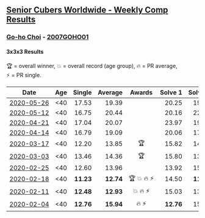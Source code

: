 <style>table {white-space: nowrap;}</style>

## [Senior Cubers Worldwide - Weekly Comp Results](/scw-comp/results/)
### [Go-ho Choi](README.md) - [2007GOHO01](https://www.worldcubeassociation.org/persons/2007GOHO01?event=333)
#### 3x3x3 Results

<span style="white-space: nowrap;">🏆 = overall winner</span>, <span style="white-space: nowrap;">💥 = overall record (age group)</span>, <span style="white-space: nowrap;">🔥 = PR average</span>, <span style="white-space: nowrap;">⚡ = PR single</span>.

| Date | Age | Single | Average | Awards | Solve 1 | Solve 2 | Solve 3 | Solve 4 | Solve 5 | Video |
| :--: | :--: | --: | --: | :--: | --: | --: | --: | --: | --: | :-- |
| [2020-05-26](../../results/2020-05-26/333.md) | <40 | 17.53 | 19.39 |  | 20.25 | 19.84 | 17.53 | 21.48 | 18.09 | [Link](https://www.facebook.com/events/688407551989463/permalink/692471158249769/) |
| [2020-05-12](../../results/2020-05-12/333.md) | <40 | 16.75 | 20.44 |  | 20.16 | 22.40 | 28.21 | 18.76 | 16.75 | [Link](https://www.facebook.com/events/546188069600739/permalink/549348339284712/) |
| [2020-04-21](../../results/2020-04-21/333.md) | <40 | 17.04 | 20.07 |  | 23.97 | 19.75 | 17.04 | 22.10 | 18.36 | [Link](https://www.facebook.com/events/880278499062375/permalink/884680935288798/) |
| [2020-04-14](../../results/2020-04-14/333.md) | <40 | 16.79 | 19.09 |  | 20.06 | 17.65 | 19.55 | 25.74 | 16.79 | [Link](https://www.facebook.com/events/982619255468618/permalink/987263271670883/) |
| [2020-03-17](../../results/2020-03-17/333.md) | <40 | 12.20 | 13.85 | 🏆 | 15.82 | 14.03 | 12.20 | 13.12 | 14.41 | [Link](https://www.facebook.com/events/280686576235146/permalink/284565375847266/) |
| [2020-03-03](../../results/2020-03-03/333.md) | <40 | 13.46 | 14.36 | 🏆 | 15.80 | 13.46 | 13.75 | 14.74 | 14.59 | [Link](https://www.facebook.com/events/241721610185997/permalink/244320969926061/) |
| [2020-02-25](../../results/2020-02-25/333.md) | <40 | 12.60 | 13.96 |  | 13.92 | 15.19 | 12.78 | 12.60 | 19.16 | [Link](https://www.facebook.com/events/196320811461109/permalink/196456041447586/) |
| [2020-02-18](../../results/2020-02-18/333.md) | <40 | **11.23** | **12.74** | 🏆 💥 🔥 ⚡ | 14.50 | **11.23** | 13.15 | 11.53 | 13.54 | [Link](https://www.facebook.com/events/1618332754973681/permalink/1618631721610451/) |
| [2020-02-11](../../results/2020-02-11/333.md) | <40 | **12.48** | **12.93** | 💥 🔥 ⚡ | 15.03 | 13.21 | 12.76 | **12.48** | 12.83 | [Link](https://www.facebook.com/events/616423959107229/permalink/617133012369657/) |
| [2020-02-04](../../results/2020-02-04/333.md) | <40 | **12.76** | **15.94** | 🔥 ⚡ | **12.76** | 15.93 | 14.87 | 18.70 | 17.01 | [Link](https://www.facebook.com/ChoiGoho/videos/2834659466591529/) |


<!-- Global site tag (gtag.js) - Google Analytics -->
<script async src="https://www.googletagmanager.com/gtag/js?id=UA-86348435-3"></script>
<script>window.dataLayer = window.dataLayer || []; function gtag() {dataLayer.push(arguments);} gtag('js', new Date()); gtag('config', 'UA-86348435-3');</script>
